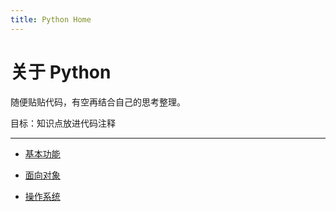 ```yaml
---
title: Python Home
---
```


关于 Python
========

随便贴贴代码，有空再结合自己的思考整理。

目标：知识点放进代码注释

***

- [基本功能][short]
- [面向对象][object]
- [操作系统][os]

  [short]: short.md
  [object]: object.md
  [os]: os.md
